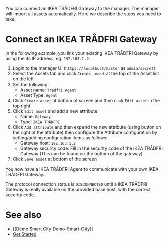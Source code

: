 You can connect an IKEA TRÅDFRI Gateway to the manager. The manager will import all assets automatically. Here we describe the steps you need to take.

# Connect an IKEA TRÅDFRI Gateway

In the following example, you link your existing IKEA TRÅDFRI Gateway by using the its IP address, eg. `192.163.1.2`.

1. Login to the manager UI (`https://localhost/master` as `admin/secret`)
2. Select the Assets tab and click `Create asset` at the top of the Asset list on the left
3. Set the following:
   * Asset name: `Tradfri Agent`
   * Asset Type: `Agent`
4. Click `Create asset` at bottom of screen and then click `Edit asset` in the top right
5. Click `Edit asset` and add a new attribute:
   * Name: `Gateway`
   * Type: `IKEA TRÅDFRI`
6. Click `Add attribute` and then expand the new attribute (using button on the right of the attribute) then configure the Attribute configuration by setting/adding configuration items as follows: 
   * Gateway host: `192.163.1.2`
   * Gateway security code: Fill in the security code of the IKEA TRÅDFRI Gateway (This can be found on the bottom of the gateway)
7. Click `Save asset` at bottom of the screen

You now have a IKEA TRÅDFRI Agent to communicate with your own IKEA TRÅDFRI Gateway.

The protocol connection status is `DISCONNECTED` until a IKEA TRÅDFRI Gateway is really available on the provided base host, with the correct security code.

# See also

- [[Demo Smart City|Demo-Smart-City]]
- [Get Started](https://openremote.io/get-started-manager/)